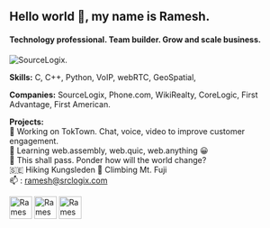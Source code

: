 ## Hello world 👋, my name is Ramesh.
#### Technology professional. Team builder. Grow and scale business.
![SourceLogix.](https://srclogix.com/images/home/Conversion-Optimization.svg)


**Skills:**
C, C++, Python, VoIP, webRTC, GeoSpatial, 


**Companies:**
SourceLogix, Phone.com, WikiRealty, CoreLogic, First Advantage, First American.


**Projects:**  
🔭 Working on TokTown. Chat, voice, video to improve customer engagement. \
🌱 Learning web.assembly, web.quic, web.anything 😀 \
🦠 This shall pass. Ponder how will the world change? \
🇸🇪 Hiking Kungsleden   🌁  Climbing Mt. Fuji \
📫 : ramesh@srclogix.com


[<img src='https://gist.githubusercontent.com/benhalpern/eff81b17359acafd17849146549b9291/raw/6de3cc24798bd3b133d4d89a1d87004c369eac46/dev-icon.svg' alt='Ramesh Elaiyavalli dev.to' height='40'>](https://dev.to/ramesh) [<img src='https://srclogix.com/images/linkedin.svg' alt='Ramesh Elaiyavalli linkedin' height='40'>](https://www.linkedin.com/in/elaiyavalli) [<img src='https://srclogix.com/images/favicon.jpg' alt='Ramesh Elaiyavalli SourceLogix website' height='40'>](https://srclogix.com)
